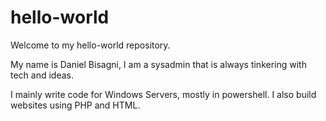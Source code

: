 # hello-world
Welcome to my hello-world repository.

My name is Daniel Bisagni, I am a sysadmin that is always tinkering with tech and ideas.

I mainly write code for Windows Servers, mostly in powershell.
I also build websites using PHP and HTML.
